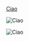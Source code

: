 

[Ciao](https://dl.dropboxusercontent.com/u/9224844/1.jpg)

![Ciao](https://dl.dropboxusercontent.com/u/9224844/1.jpg)

![Ciao](https://dl.dropboxusercontent.com/u/9224844/2.jpg)

